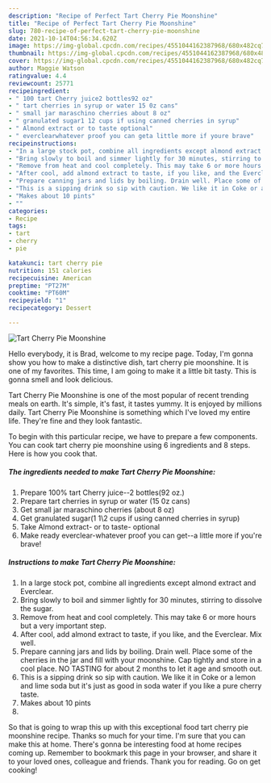 ```yaml
---
description: "Recipe of Perfect Tart Cherry Pie Moonshine"
title: "Recipe of Perfect Tart Cherry Pie Moonshine"
slug: 780-recipe-of-perfect-tart-cherry-pie-moonshine
date: 2021-10-14T04:56:34.620Z
image: https://img-global.cpcdn.com/recipes/4551044162387968/680x482cq70/tart-cherry-pie-moonshine-recipe-main-photo.jpg
thumbnail: https://img-global.cpcdn.com/recipes/4551044162387968/680x482cq70/tart-cherry-pie-moonshine-recipe-main-photo.jpg
cover: https://img-global.cpcdn.com/recipes/4551044162387968/680x482cq70/tart-cherry-pie-moonshine-recipe-main-photo.jpg
author: Maggie Watson
ratingvalue: 4.4
reviewcount: 25771
recipeingredient:
- " 100 tart Cherry juice2 bottles92 oz"
- " tart cherries in syrup or water 15 0z cans"
- " small jar maraschino cherries about 8 oz"
- " granulated sugar1 12 cups if using canned cherries in syrup"
- " Almond extract or to taste optional"
- " everclearwhatever proof you can geta little more if youre brave"
recipeinstructions:
- "In a large stock pot, combine all ingredients except almond extract and Everclear."
- "Bring slowly to boil and simmer lightly for 30 minutes, stirring to dissolve the sugar."
- "Remove from heat and cool completely. This may take 6 or more hours but a very important step."
- "After cool, add almond extract to taste, if you like, and the Everclear. Mix well."
- "Prepare canning jars and lids by boiling. Drain well. Place some of the cherries in the jar and fill with your moonshine. Cap tightly and store in a cool place. NO TASTING for about 2 months to let it age and smooth out."
- "This is a sipping drink so sip with caution. We like it in Coke or a lemon and lime soda but it&#39;s just as good in soda water if you like a pure cherry taste."
- "Makes about 10 pints"
- ""
categories:
- Recipe
tags:
- tart
- cherry
- pie

katakunci: tart cherry pie 
nutrition: 151 calories
recipecuisine: American
preptime: "PT27M"
cooktime: "PT60M"
recipeyield: "1"
recipecategory: Dessert

---
```



![Tart Cherry Pie Moonshine](https://img-global.cpcdn.com/recipes/4551044162387968/680x482cq70/tart-cherry-pie-moonshine-recipe-main-photo.jpg)

Hello everybody, it is Brad, welcome to my recipe page. Today, I'm gonna show you how to make a distinctive dish, tart cherry pie moonshine. It is one of my favorites. This time, I am going to make it a little bit tasty. This is gonna smell and look delicious.



Tart Cherry Pie Moonshine is one of the most popular of recent trending meals on earth. It's simple, it's fast, it tastes yummy. It is enjoyed by millions daily. Tart Cherry Pie Moonshine is something which I've loved my entire life. They're fine and they look fantastic.


To begin with this particular recipe, we have to prepare a few components. You can cook tart cherry pie moonshine using 6 ingredients and 8 steps. Here is how you cook that.

<!--inarticleads1-->

##### The ingredients needed to make Tart Cherry Pie Moonshine:

1. Prepare  100% tart Cherry juice--2 bottles(92 oz.)
1. Prepare  tart cherries in syrup or water (15 0z cans)
1. Get  small jar maraschino cherries (about 8 oz)
1. Get  granulated sugar(1 1\2 cups if using canned cherries in syrup)
1. Take  Almond extract- or to taste- optional
1. Make ready  everclear-whatever proof you can get--a little more if you&#39;re brave!




<!--inarticleads2-->

##### Instructions to make Tart Cherry Pie Moonshine:

1. In a large stock pot, combine all ingredients except almond extract and Everclear.
1. Bring slowly to boil and simmer lightly for 30 minutes, stirring to dissolve the sugar.
1. Remove from heat and cool completely. This may take 6 or more hours but a very important step.
1. After cool, add almond extract to taste, if you like, and the Everclear. Mix well.
1. Prepare canning jars and lids by boiling. Drain well. Place some of the cherries in the jar and fill with your moonshine. Cap tightly and store in a cool place. NO TASTING for about 2 months to let it age and smooth out.
1. This is a sipping drink so sip with caution. We like it in Coke or a lemon and lime soda but it&#39;s just as good in soda water if you like a pure cherry taste.
1. Makes about 10 pints
1. 




So that is going to wrap this up with this exceptional food tart cherry pie moonshine recipe. Thanks so much for your time. I'm sure that you can make this at home. There's gonna be interesting food at home recipes coming up. Remember to bookmark this page in your browser, and share it to your loved ones, colleague and friends. Thank you for reading. Go on get cooking!
